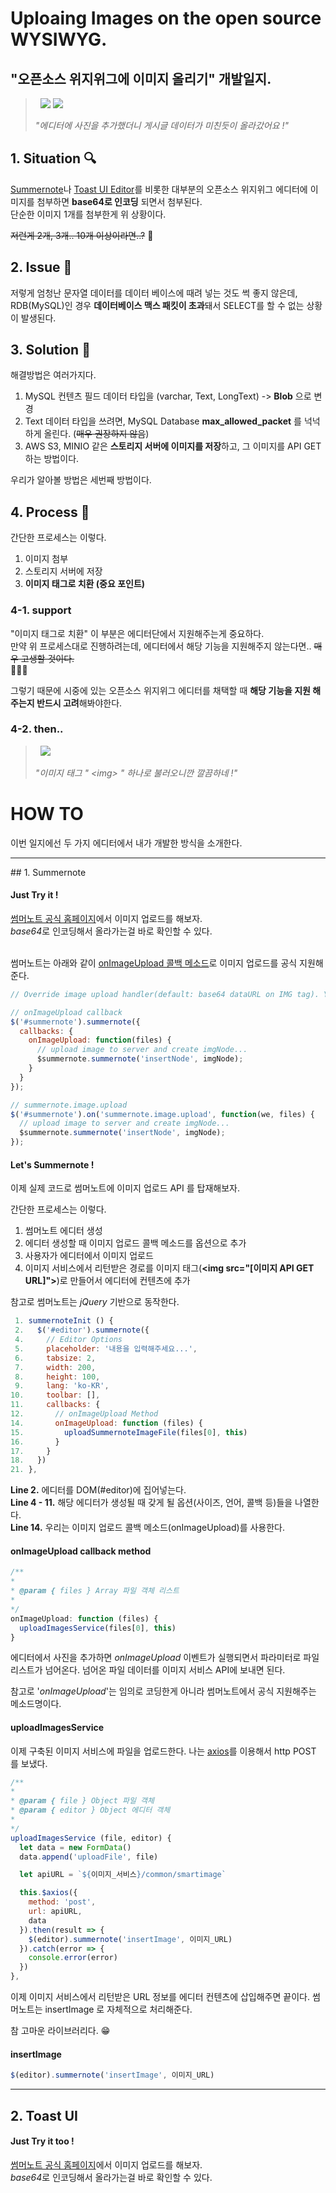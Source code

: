 # Uploaing Images on the open source WYSIWYG.
## "오픈소스 위지위그에 이미지 올리기" 개발일지.

> &nbsp;
> <img src="./images/base64.PNG">
> <img src="./images/toast.png">
>
> *"에디터에 사진을 추가했더니 게시글 데이터가 미친듯이 올라갔어요 !"*
> &nbsp;


## 1. Situation 🔍
[Summernote](https://summernote.org/)나 [Toast UI Editor](https://ui.toast.com/tui-editor)를 비롯한 대부분의 오픈소스 위지위그 에디터에 이미지를 첨부하면 **base64로 인코딩** 되면서 첨부된다.<br>
단순한 이미지 1개를 첨부한게 위 상황이다.

<s>저런게 2개, 3개.. 10개 이상이라면..?</s> 🤮

## 2. Issue 💢

저렇게 엄청난 문자열 데이터를 데이터 베이스에 때려 넣는 것도 썩 좋지 않은데,
RDB(MySQL)인 경우 **데이터베이스 맥스 패킷이 초과**돼서 SELECT를 할 수 없는 상황이 발생된다.

## 3. Solution 🔨
해결방법은 여러가지다.

1. MySQL 컨텐츠 필드 데이터 타입을 (varchar, Text, LongText) -> **Blob** 으로 변경
2. Text 데이터 타입을 쓰려면, MySQL Database **max_allowed_packet** 를 넉넉하게 올린다. (<s>매우 권장하지 않음</s>)
3. AWS S3, MINIO 같은 **스토리지 서버에 이미지를 저장**하고, 그 이미지를 API GET 하는 방법이다.

우리가 알아볼 방법은 세번째 방법이다.

## 4. Process 📑
간단한 프로세스는 이렇다.

1. 이미지 첨부
2. 스토리지 서버에 저장
3. **이미지 태그로 치환 (중요 포인트)**

### 4-1. support
"이미지 태그로 치환" 이 부분은 에디터단에서 지원해주는게 중요하다.<br>
만약 위 프로세스대로 진행하려는데, 에디터에서 해당 기능을 지원해주지 않는다면.. <s>매우 고생할 것이다.</s><br>  🤦🤦‍♂️

그렇기 때문에 시중에 있는 오픈소스 위지위그 에디터를 채택할 때 **해당 기능을 지원 해주는지 반드시 고려**해봐야한다.

### 4-2. then..

> &nbsp;
> <img src="./images/img_tag.png">
>
> *"이미지 태그 " &lt;img&gt; " 하나로 불러오니깐 깔끔하네 !"*
> &nbsp;

# HOW TO
이번 일지에선 두 가지 에디터에서 내가 개발한 방식을 소개한다.

<hr>
## 1. Summernote

#### Just Try it !
[썸머노트 공식 홈페이지](https://summernote.org/)에서 이미지 업로드를 해보자.<br>
*base64*로 인코딩해서 올라가는걸 바로 확인할 수 있다.<br><br>

썸머노트는 아래와 같이 [onImageUpload 콜백 메소드](https://summernote.org/deep-dive/#onimageupload)로 이미지 업로드를 공식 지원해준다.

```js
// Override image upload handler(default: base64 dataURL on IMG tag). You can upload image to server or AWS

// onImageUpload callback
$('#summernote').summernote({
  callbacks: {
    onImageUpload: function(files) {
      // upload image to server and create imgNode...
      $summernote.summernote('insertNode', imgNode);
    }
  }
});

// summernote.image.upload
$('#summernote').on('summernote.image.upload', function(we, files) {
  // upload image to server and create imgNode...
  $summernote.summernote('insertNode', imgNode);
});
```

#### Let's Summernote !

이제 실제 코드로 썸머노트에 이미지 업로드 API 를 탑재해보자.

간단한 프로세스는 이렇다.
1. 썸머노트 에디터 생성
2. 에디터 생성할 때 이미지 업로드 콜백 메소드를 옵션으로 추가
3. 사용자가 에디터에서 이미지 업로드
4. 이미지 서비스에서 리턴받은 경로를 이미지 태그(**&lt;img src="[이미지 API GET URL]"&gt;**)로 만들어서  에디터에 컨텐츠에 추가

참고로 썸머노트는 *jQuery* 기반으로 동작한다.

```js
 1. summernoteInit () {
 2.   $('#editor').summernote({
 4.     // Editor Options
 5.     placeholder: '내용을 입력해주세요...',
 6.     tabsize: 2,
 7.     width: 200,
 8.     height: 100,
 9.     lang: 'ko-KR',
10.     toolbar: [],
11.     callbacks: {
12.       // onImageUpload Method
14.       onImageUpload: function (files) {
15.         uploadSummernoteImageFile(files[0], this)
16.       }
17.     }
18.   })
21. },
```

**Line 2.** 에디터를 DOM(#editor)에 집어넣는다.<br>
**Line 4 - 11.** 해당 에디터가 생성될 때 갖게 될 옵션(사이즈, 언어, 콜백 등)들을 나열한다.<br>
**Line 14.** 우리는 이미지 업로드 콜백 메소드(onImageUpload)를 사용한다.<br>

#### onImageUpload callback method
```js
/**
*
* @param { files } Array 파일 객체 리스트
*
*/
onImageUpload: function (files) {
  uploadImagesService(files[0], this)
}
```

에디터에서 사진을 추가하면 *onImageUpload* 이벤트가 실행되면서 파라미터로 파일 리스트가 넘어온다.
넘어온 파일 데이터를 이미지 서비스 API에 보내면 된다.

참고로 '*onImageUpload*'는 임의로 코딩한게 아니라 썸머노트에서 공식 지원해주는 메소드명이다.

#### uploadImagesService

이제 구축된 이미지 서비스에 파일을 업로드한다.
나는 [axios](https://github.com/axios/axios)를 이용해서 http POST 를 보냈다.

```js
/**
*
* @param { file } Object 파일 객체
* @param { editor } Object 에디터 객체
*
*/
uploadImagesService (file, editor) {
  let data = new FormData()
  data.append('uploadFile', file)

  let apiURL = `${이미지_서비스}/common/smartimage`

  this.$axios({
    method: 'post',
    url: apiURL,
    data
  }).then(result => {
    $(editor).summernote('insertImage', 이미지_URL)
  }).catch(error => {
    console.error(error)
  })
},
```

이제 이미지 서비스에서 리턴받은 URL 정보를 에디터 컨텐츠에 삽입해주면 끝이다.
썸머노트는 insertImage 로 자체적으로 처리해준다.

참 고마운 라이브러리다. 😁
#### insertImage
```js
$(editor).summernote('insertImage', 이미지_URL)
```

<hr>

## 2. Toast UI
#### Just Try it too !
[썸머노트 공식 홈페이지](https://summernote.org/)에서 이미지 업로드를 해보자.<br>
*base64*로 인코딩해서 올라가는걸 바로 확인할 수 있다.<br><br>